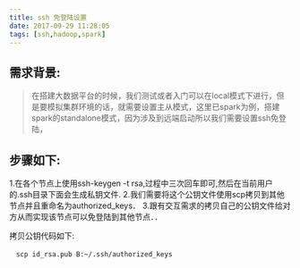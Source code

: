 ```yaml
---
title: ssh 免登陆设置
date: 2017-09-29 11:28:05
tags: [ssh,hadoop,spark]
---
```


## 需求背景:
> 在搭建大数据平台的时候，我们测试或者入门可以在local模式下进行，但是要模拟集群环境的话，就需要设置主从模式，这里已spark为例，搭建spark的standalone模式，因为涉及到远端启动所以我们需要设置ssh免登陆，<!--more-->

## 步骤如下:

 1.在各个节点上使用ssh-keygen -t rsa,过程中三次回车即可,然后在当前用户的.ssh目录下面会生成私钥文件.
 2.我们需要将这个公钥文件使用scp拷贝到其他节点并且重命名为authorized_keys．
 3.跟有交互需求的拷贝自己的公钥文件给对方从而实现该节点可以免登陆到其他节点．．
 
 拷贝公钥代码如下:
``` shell
　scp id_rsa.pub B:~/.ssh/authorized_keys
```

 